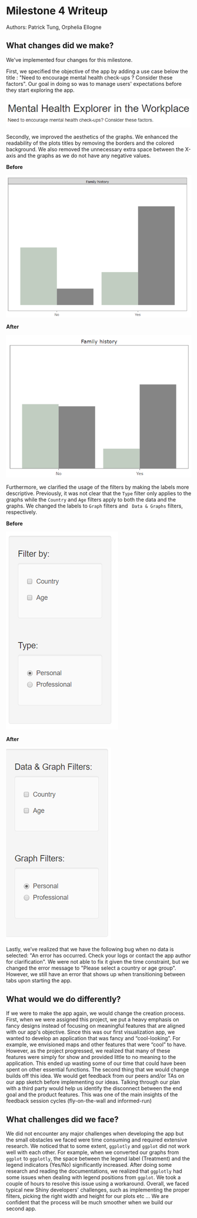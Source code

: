 # Milestone 4 Writeup

Authors: Patrick Tung, Orphelia Ellogne

## What changes did we make?

We've implemented four changes for this milestone.

First, we specified the objective of the app by adding a use case below the title : "Need to encourage mental health check-ups ? Consider these factors". Our goal in doing so was to manage users' expectations before they start exploring the app.

![](img/use_case.PNG)

Secondly, we improved the aesthetics of the graphs. We enhanced the readability of the plots titles by removing the borders and the colored background. We also removed the unnecessary extra space between the X-axis and the graphs as we do not have any negative values. 

**Before**

![Graphs Before](img/Plots-before.PNG)

**After**

![Graphs After](img/Plots-after.PNG)

Furthermore, we clarified the usage of the filters by making the labels more descriptive. Previously, it was not clear that the `Type` filter only applies to the graphs while the `Country` and `Age` filters apply to both the data and the graphs.  We changed the labels to `Graph` filters and ` Data & Graphs` filters, respectively. 

**Before**

![Filters Before](img/Filters-before.PNG)

**After**

![Filters After](img/Filters-after.PNG)

Lastly, we’ve realized that we have the following bug when no data is selected: "An error has occurred. Check your logs or contact the app author for clarification". We were not able to fix it given the time constraint, but we changed the error message to "Please select a country or age group". However, we still have an error that shows up when transitioning between tabs upon starting the app.

## What would we do differently?

If we were to make the app again, we would change the creation process. First, when we were assigned this project, we put a heavy emphasis on fancy designs instead of focusing on meaningful features that are aligned with our app's objective. Since this was our first visualization app, we wanted to develop an application that was fancy and “cool-looking”. For example, we envisioned maps and other features that were “cool” to have. However, as the project progressed, we realized that many of these features were simply for show and provided little to no meaning to the application. This ended up wasting some of our time that could have been spent on other essential functions. The second thing that we would change builds off this idea. We would get feedback from our peers and/or TAs on our app sketch before implementing our ideas. Talking through our plan with a third party would help us identify the disconnect between the end goal and the product features. This was one of the main insights of the feedback session cycles (fly-on-the-wall and informed-run)

## What challenges did we face?

We did not encounter any major challenges when developing the app but the small obstacles we faced were time consuming and required extensive research. We noticed that to some extent, `ggplotly` and `ggplot` did not work well with each other. For example, when we converted our graphs from `ggplot` to `ggplotly`, the space between the legend label (Treatment) and the legend indicators (Yes/No) significantly increased. After doing some research and reading the documentations, we realized that `ggplotly` had some issues when dealing with legend positions from `ggplot`. We took a couple of hours to resolve this issue using a workaround. 
Overall, we faced typical new Shiny developers' challenges, such as implementing the proper filters, picking the right width and height for our plots etc ... We are confident that the process will be much smoother when we build our second app.

